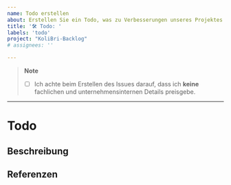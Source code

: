 ```yaml
---
name: Todo erstellen
about: Erstellen Sie ein Todo, was zu Verbesserungen unseres Projektes beitragen kann.
title: '🛠️ Todo: '
labels: 'todo'
project: "KoliBri-Backlog"
# assignees: ''

---
```


> **Note**
> - [ ] Ich achte beim Erstellen des Issues darauf, dass ich **keine** fachlichen und unternehmensinternen Details preisgebe.

---

# Todo

## Beschreibung

## Referenzen
